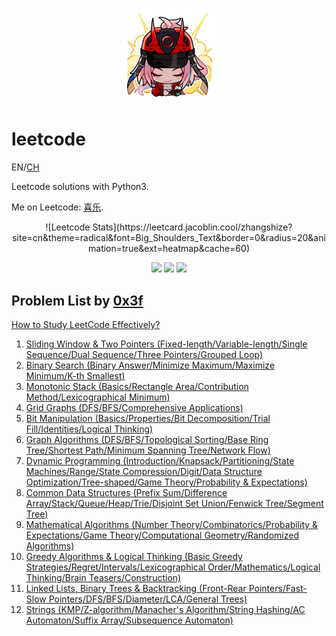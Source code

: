 <p align="center">
  <img src="resources/rappa_emoji_2.png" style="width: 30%; height: auto;">
</p>

# leetcode

EN/[CH](README_CN.md)

Leetcode solutions with Python3. 

Me on Leetcode:  [喜乐](https://leetcode.cn/u/zhangshize/).

<p align="center">
  ![Leetcode Stats](https://leetcard.jacoblin.cool/zhangshize?site=cn&theme=radical&font=Big_Shoulders_Text&border=0&radius=20&animation=true&ext=heatmap&cache=60)
</p>

<p align="center">
  <img src="https://img.shields.io/badge/language-Python3-yellow.svg?style=flat-square">
  <img src="https://img.shields.io/badge/progress-2347%20%2F%203953-ff69b4.svg?style=flat-square">
  <img src="https://img.shields.io/badge/license-MIT-orange.svg?style=flat-square">
</p>

## Problem List by [0x3f](https://leetcode.cn/u/endlesscheng/)

[How to Study LeetCode Effectively?](https://leetcode.cn/circle/discuss/RvFUtj/)

1. [Sliding Window & Two Pointers (Fixed-length/Variable-length/Single Sequence/Dual Sequence/Three Pointers/Grouped Loop)](https://leetcode.cn/circle/discuss/0viNMK/)
2. [Binary Search (Binary Answer/Minimize Maximum/Maximize Minimum/K-th Smallest)](https://leetcode.cn/circle/discuss/SqopEo/)
3. [Monotonic Stack (Basics/Rectangle Area/Contribution Method/Lexicographical Minimum)](https://leetcode.cn/circle/discuss/9oZFK9/)
4. [Grid Graphs (DFS/BFS/Comprehensive Applications)](https://leetcode.cn/circle/discuss/YiXPXW/)
5. [Bit Manipulation (Basics/Properties/Bit Decomposition/Trial Fill/Identities/Logical Thinking)](https://leetcode.cn/circle/discuss/dHn9Vk/)
6. [Graph Algorithms (DFS/BFS/Topological Sorting/Base Ring Tree/Shortest Path/Minimum Spanning Tree/Network Flow)](https://leetcode.cn/circle/discuss/01LUak/)
7. [Dynamic Programming (Introduction/Knapsack/Partitioning/State Machines/Range/State Compression/Digit/Data Structure Optimization/Tree-shaped/Game Theory/Probability & Expectations)](https://leetcode.cn/circle/discuss/tXLS3i/)
8. [Common Data Structures (Prefix Sum/Difference Array/Stack/Queue/Heap/Trie/Disjoint Set Union/Fenwick Tree/Segment Tree)](https://leetcode.cn/circle/discuss/mOr1u6/)
9. [Mathematical Algorithms (Number Theory/Combinatorics/Probability & Expectations/Game Theory/Computational Geometry/Randomized Algorithms)](https://leetcode.cn/circle/discuss/IYT3ss/)
10. [Greedy Algorithms & Logical Thinking (Basic Greedy Strategies/Regret/Intervals/Lexicographical Order/Mathematics/Logical Thinking/Brain Teasers/Construction)](https://leetcode.cn/circle/discuss/g6KTKL/)
11. [Linked Lists, Binary Trees & Backtracking (Front-Rear Pointers/Fast-Slow Pointers/DFS/BFS/Diameter/LCA/General Trees)](https://leetcode.cn/circle/discuss/K0n2gO/)
12. [Strings (KMP/Z-algorithm/Manacher's Algorithm/String Hashing/AC Automaton/Suffix Array/Subsequence Automaton)](https://leetcode.cn/circle/discuss/SJFwQI/)
